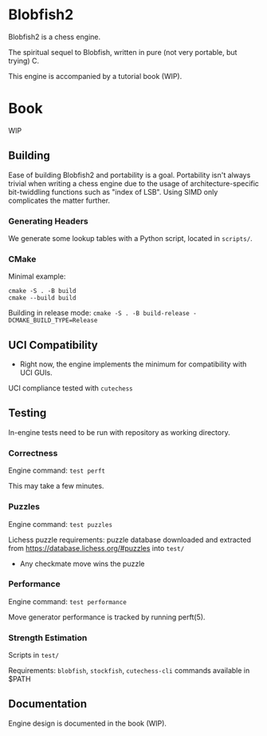 # Blobfish2

Blobfish2 is a chess engine.

The spiritual sequel to Blobfish, written in pure (not very portable, but trying) C.

This engine is accompanied by a tutorial book (WIP).

# Book

WIP

## Building

Ease of building Blobfish2 and portability is a goal. Portability isn't always trivial when writing a chess engine
due to the usage of architecture-specific bit-twiddling functions such as "index of LSB". Using SIMD only complicates the matter further.

### Generating Headers

We generate some lookup tables with a Python script, located in `scripts/`.

### CMake

Minimal example:

```
cmake -S . -B build
cmake --build build
```

Building in release mode: `cmake -S . -B build-release -DCMAKE_BUILD_TYPE=Release`

## UCI Compatibility

- Right now, the engine implements the minimum for compatibility with UCI GUIs.

UCI compliance tested with `cutechess`

## Testing

In-engine tests need to be run with repository as working directory.

### Correctness

Engine command: `test perft`

This may take a few minutes.

### Puzzles

Engine command: `test puzzles`

Lichess puzzle requirements: puzzle database downloaded and extracted from https://database.lichess.org/#puzzles into `test/`
- Any checkmate move wins the puzzle

### Performance

Engine command: `test performance`

Move generator performance is tracked by running perft(5).

### Strength Estimation

Scripts in `test/`

Requirements: `blobfish`, `stockfish`, `cutechess-cli` commands available in $PATH

## Documentation

Engine design is documented in the book (WIP).

